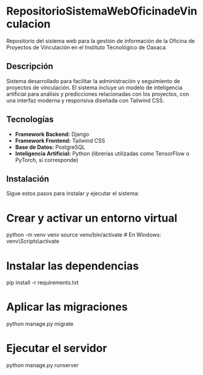 # RepositorioSistemaWebOficinadeVinculacion
Repositorio del sistema web para la gestión de información de la Oficina de Proyectos de Vinculación en el Instituto Tecnológico de Oaxaca.

## Descripción
Sistema desarrollado para facilitar la administración y seguimiento de proyectos de vinculación. El sistema incluye un modelo de inteligencia artificial para análisis y predicciones relacionadas con los proyectos, con una interfaz moderna y responsiva diseñada con Tailwind CSS.

## Tecnologías
- **Framework Backend:** Django
- **Framework Frontend:** Tailwind CSS
- **Base de Datos:** PostgreSQL
- **Inteligencia Artificial:** Python (librerías utilizadas como TensorFlow o PyTorch, si corresponde)

## Instalación
Sigue estos pasos para instalar y ejecutar el sistema:

# Crear y activar un entorno virtual
python -m venv venv
source venv/bin/activate  # En Windows: venv\Scripts\activate

# Instalar las dependencias
pip install -r requirements.txt

# Aplicar las migraciones
python manage.py migrate

# Ejecutar el servidor
python manage.py runserver
